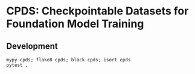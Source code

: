 # CPDS: Checkpointable Datasets for Foundation Model Training


## Development

```
mypy cpds; flake8 cpds; black cpds; isort cpds
pytest .
```
